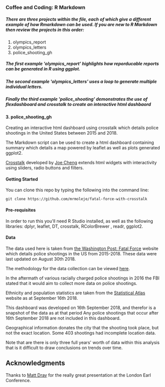 ### Coffee and Coding: R Markdown

##### There are three projects within the file, each of which give a different example of how Rmarkdown can be used. If you are new to R Markdown then review the projects in this order:

1. olympics_report
2. olympics_letters
3. police_shooting_gh

##### The first example 'olympics_report' highlights how reporducable reports can be generated in R using ggplot. 
##### The second example 'olympics_letters' uses a loop to generate multiple individual letters.
##### Finally the third example 'police_shooting' demonstrates the use of flexdashboard and crosstalk to create an interactive html dashbaord


#### 3. police_shooting_gh
Creating an interactive html dashboard using crosstalk which details police shootings in the United States between 2015 and 2018.

The Markdown script can be used to create a html dashboard containing summary which details a map powered by leaflet as well as plots generated ggplot2. 

[Crosstalk](https://rstudio.github.io/crosstalk/) developed by [Joe Cheng](https://twitter.com/jcheng?lang=en) extends html widgets with interactivity using sliders, radio buttons and filters. 

#### Getting Started

You can clone this repo by typing the following into the command line:
```
git clone https://github.com/mrmoleje/fatal-force-with-crosstalk
```
#### Pre-requisites

In order to run this you'll need R Studio installed, as well as the following libraries: dplyr, leaflet, DT, crosstalk, RColorBrewer , readr, ggplot2.

#### Data

The data used here is taken from [the Washington Post: Fatal Force](https://www.washingtonpost.com/graphics/2018/national/police-shootings-2018/?noredirect=on&utm_term=.062fe8256817#comments) website which details police shootings in the US from 2015-2018. These data were last updated on August 30th 2018.

The methodology for the data collection can be viewed [here](https://www.washingtonpost.com/national/how-the-washington-post-is-examining-police-shootings-in-the-united-states/2016/07/07/d9c52238-43ad-11e6-8856-f26de2537a9d_story.html?utm_term=.6b7c929d9fbf).

In the aftermath of various racially charged police shootings in 2016 the FBI stated that it would aim to collect more data on police shootings. 

Ethnicity and population statistics are taken from the [Statistical Atlas](https://statisticalatlas.com/United-States/Race-and-Ethnicity) website as at September 16th 2018.

This dashboard was developed on 16th September 2018, and therefor is a snapshot of the data as at that period Any police shootings that occur after 16th September 2018 are not included in this dashboard. 

Geographical information donates the city that the shooting took place, but not the exact location. Some 403 shootings had incomplete location data. 

Note that are there is only three full years' worth of data within this analysis that is it difficult to draw conclusions on trends over time. 

## Acknowledgments

Thanks to [Matt Dray](https://github.com/matt-dray/earl18-crosstalk) for the really great presentation at the London Earl Conference. 
